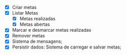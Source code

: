 - [x] Criar metas
- [x] Listar Metas
    - [x] Metas realizadas
    - [x] Metas abertas
- [x] Marcar e desmarcar metas realizadas
- [x]  Remover metas
- [x]   Sistema de mensagens;
- [x]   Persistir dados: Sistema de carregar e salvar metas;